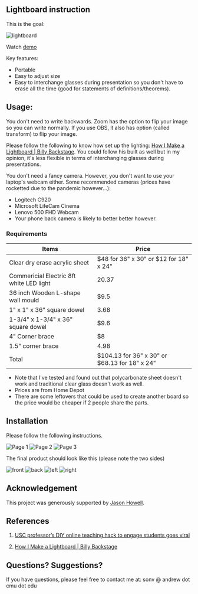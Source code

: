 ## Lightboard instruction
This is the goal:

![lightboard](lightboard.jpg)

Watch [demo](https://drive.google.com/file/d/11st3Axf6iM0eDDXzJOk_KdCnsoE1nwKD/view?usp=sharing)

Key features:

* Portable
* Easy to adjust size
* Easy to interchange glasses during presentation so you don't have to erase all the time (good for statements of definitions/theorems).

## Usage:
You don't need to write backwards. Zoom has the option to flip your image so you can write normally. 
If you use OBS, it also has option (called transform) to flip your image.

Please follow the following to know how set up the lighting: [How I Make a Lightboard | Billy Backstage](https://www.youtube.com/watch?v=2mf03HhlE6E). You could follow his built as well but in my opinion, it's less flexible in terms of interchanging glasses during presentations.

You don't need a fancy camera. However, you don't want to use your laptop's webcam either. Some recommended cameras (prices have rocketted due to the pandemic however...): 
* Logitech C920 
* Microsoft LifeCam Cinema 
* Lenovo 500 FHD Webcam
* Your phone back camera is likely to better better however.


### Requirements

| Items         | Price     |
|----           | ----      |
|Clear dry erase acrylic sheet   |   $48 for 36" x 30" or $12 for 18" x 24" |
|Commericial Electric 8ft white LED light   |20.37  |
|36 inch Wooden L-shape wall mould | $9.5 |
|1" x 1" x 36" square dowel | 3.68 |
|1-3/4" x 1-3/4" x 36" square dowel | $9.6 |
|4" Corner brace   | $8    |
|1.5" corner brace | 4.98   |
| Total | $104.13 for 36" x 30" or $68.13 for 18" x 24" |

* Note that I've tested and found out that polycarbonate sheet doesn't work and traditional clear glass doesn't work as well.
* Prices are from Home Depot
* There are some leftovers that could be used to create another board so the price would be cheaper if 2 people share the parts.

## Installation

Please follow the following instructions.

![Page 1](instruction1.jpg)
![Page 2](instruction2.jpg)
![Page 3](instruction3.jpg)

The final product should look like this (please note the two sides)

![front](front.jpg)
![back](back.jpg)
![left](left.jpg)
![right](right.jpg)

## Acknowledgement
This project was generously supported by [Jason Howell](https://www.cmu.edu/math/people/faculty/howell.html).

## References
1. [USC professor’s DIY online teaching hack to engage students goes viral](https://news.usc.edu/174170/emily-nix-usc-professors-diy-online-teaching-hack/)

2. [How I Make a Lightboard | Billy Backstage](https://www.youtube.com/watch?v=2mf03HhlE6E)

## Questions? Suggestions?

If you have questions, please feel free to contact me at: sonv @ andrew dot cmu dot edu